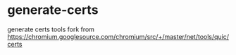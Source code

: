 # generate-certs
generate certs tools
fork from https://chromium.googlesource.com/chromium/src/+/master/net/tools/quic/certs
